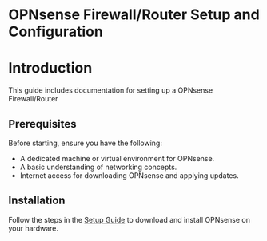 # OPNsense Firewall/Router Setup and Configuration

# Introduction
This guide includes documentation for setting up a OPNsense Firewall/Router 

## Prerequisites

Before starting, ensure you have the following:

- A dedicated machine or virtual environment for OPNsense.
- A basic understanding of networking concepts.
- Internet access for downloading OPNsense and applying updates.

## Installation

Follow the steps in the [Setup Guide](./setup.md) to download and install OPNsense on your hardware.
